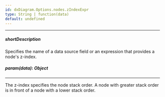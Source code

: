 ```yaml
---
id: dxDiagram.Options.nodes.zIndexExpr
type: String | function(data)
default: undefined
---
```

---
##### shortDescription
Specifies the name of a data source field or an expression that provides a node's z-index.

##### param(data): Object

---
The z-index specifies the node stack order. A node with greater stack order is in front of a node with a lower stack order.